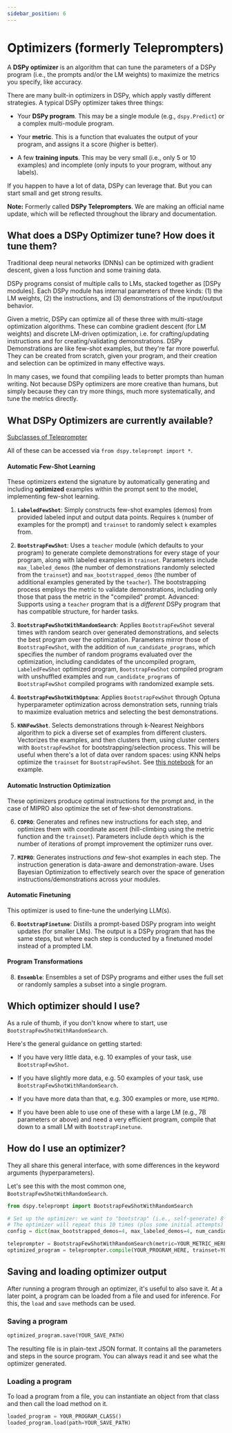 ```yaml
---
sidebar_position: 6
---
```


# Optimizers (formerly Teleprompters)

A **DSPy optimizer** is an algorithm that can tune the parameters of a DSPy program (i.e., the prompts and/or the LM weights) to maximize the metrics you specify, like accuracy.

There are many built-in optimizers in DSPy, which apply vastly different strategies. A typical DSPy optimizer takes three things:

- Your **DSPy program**. This may be a single module (e.g., `dspy.Predict`) or a complex multi-module program.

- Your **metric**. This is a function that evaluates the output of your program, and assigns it a score (higher is better).

- A few **training inputs**. This may be very small (i.e., only 5 or 10 examples) and incomplete (only inputs to your program, without any labels).

If you happen to have a lot of data, DSPy can leverage that. But you can start small and get strong results.

**Note:** Formerly called **DSPy Teleprompters**. We are making an official name update, which will be reflected throughout the library and documentation.


## **What** does a DSPy Optimizer tune? **How** does it tune them?

Traditional deep neural networks (DNNs) can be optimized with gradient descent, given a loss function and some training data.

DSPy programs consist of multiple calls to LMs, stacked together as [DSPy modules]. Each DSPy module has internal parameters of three kinds: (1) the LM weights, (2) the instructions, and (3) demonstrations of the input/output behavior.

Given a metric, DSPy can optimize all of these three with multi-stage optimization algorithms. These can combine gradient descent (for LM weights) and discrete LM-driven optimization, i.e. for crafting/updating instructions and for creating/validating demonstrations. DSPy Demonstrations are like few-shot examples, but they're far more powerful. They can be created from scratch, given your program, and their creation and selection can be optimized in many effective ways.

In many cases, we found that compiling leads to better prompts than human writing. Not because DSPy optimizers are more creative than humans, but simply because they can try more things, much more systematically, and tune the metrics directly.


## What DSPy Optimizers are currently available?

<!-- The following diagram was generated by: -->
<!-- 1. Running symilar on the teleprompter module to extract the python hierarchy as a Graphviz dot file -->
<!-- 2. Hand-editing the resulting dot file to remove classes that are not teleprompters/optimizers (e.g., classes for data structures manipulated by optimizers). -->
<!-- 3. Using dot to compile the `.dot` file into a PNG -->

[Subclasses of Teleprompter](figures/teleprompter-classes.png)

All of these can be accessed via `from dspy.teleprompt import *`.

#### Automatic Few-Shot Learning

These optimizers extend the signature by automatically generating and including **optimized** examples within the prompt sent to the model, implementing few-shot learning.

1. **`LabeledFewShot`**: Simply constructs few-shot examples (demos) from provided labeled input and output data points.  Requires `k` (number of examples for the prompt) and `trainset` to randomly select `k` examples from.

2. **`BootstrapFewShot`**: Uses a `teacher` module (which defaults to your program) to generate complete demonstrations for every stage of your program, along with labeled examples in `trainset`. Parameters include `max_labeled_demos` (the number of demonstrations randomly selected from the `trainset`) and `max_bootstrapped_demos` (the number of additional examples generated by the `teacher`). The bootstrapping process employs the metric to validate demonstrations, including only those that pass the metric in the "compiled" prompt. Advanced: Supports using a `teacher` program that is a *different* DSPy program that has compatible structure, for harder tasks.

3. **`BootstrapFewShotWithRandomSearch`**: Applies `BootstrapFewShot` several times with random search over generated demonstrations, and selects the best program over the optimization. Parameters mirror those of `BootstrapFewShot`, with the addition of `num_candidate_programs`, which specifies the number of random programs evaluated over the optimization, including candidates of the uncompiled program, `LabeledFewShot` optimized program, `BootstrapFewShot` compiled program with unshuffled examples and `num_candidate_programs` of `BootstrapFewShot` compiled programs with randomized example sets. 

4. **`BootstrapFewShotWithOptuna`**: Applies `BootstrapFewShot` through Optuna hyperparameter optimization across demonstration sets, running trials to maximize evaluation metrics and selecting the best demonstrations. 

5. **`KNNFewShot`**. Selects demonstrations through k-Nearest Neighbors algorithm to pick a diverse set of examples from different clusters.  Vectorizes the examples, and then clusters them, using cluster centers with `BootstrapFewShot` for bootstrapping/selection process.  This will be  useful when there's a lot of data over random spaces: using KNN helps optimize the `trainset`  for `BootstrapFewShot`.  See [this notebook](https://github.com/stanfordnlp/dspy/blob/main/examples/knn.ipynb) for an example.


#### Automatic Instruction Optimization

These optimizers produce optimal instructions for the prompt and, in the case of MIPRO also optimize the set of few-shot demonstrations.

6. **`COPRO`**: Generates and refines new instructions for each step, and optimizes them with coordinate ascent (hill-climbing using the metric function and the `trainset`). Parameters include `depth` which is the number of iterations of prompt improvement the optimizer runs over.

7. **`MIPRO`**: Generates instructions *and* few-shot examples in each step. The instruction generation is data-aware and demonstration-aware. Uses Bayesian Optimization to effectively search over the space of generation instructions/demonstrations across your modules.


#### Automatic Finetuning

This optimizer is used to fine-tune the underlying LLM(s).

6. **`BootstrapFinetune`**: Distills a prompt-based DSPy program into weight updates (for smaller LMs). The output is a DSPy program that has the same steps, but where each step is conducted by a finetuned model instead of a prompted LM.


#### Program Transformations

8. **`Ensemble`**: Ensembles a set of DSPy programs and either uses the full set or randomly samples a subset into a single program.


## Which optimizer should I use?

As a rule of thumb, if you don't know where to start, use `BootstrapFewShotWithRandomSearch`.

Here's the general guidance on getting started:

* If you have very little data, e.g. 10 examples of your task, use `BootstrapFewShot`.

* If you have slightly more data, e.g. 50 examples of your task, use `BootstrapFewShotWithRandomSearch`.

* If you have more data than that, e.g. 300 examples or more, use `MIPRO`.

* If you have been able to use one of these with a large LM (e.g., 7B parameters or above) and need a very efficient program, compile that down to a small LM with `BootstrapFinetune`.


## How do I use an optimizer?

They all share this general interface, with some differences in the keyword arguments (hyperparameters).

Let's see this with the most common one, `BootstrapFewShotWithRandomSearch`.

```python
from dspy.teleprompt import BootstrapFewShotWithRandomSearch

# Set up the optimizer: we want to "bootstrap" (i.e., self-generate) 8-shot examples of your program's steps.
# The optimizer will repeat this 10 times (plus some initial attempts) before selecting its best attempt on the devset.
config = dict(max_bootstrapped_demos=4, max_labeled_demos=4, num_candidate_programs=10, num_threads=4)

teleprompter = BootstrapFewShotWithRandomSearch(metric=YOUR_METRIC_HERE, **config)
optimized_program = teleprompter.compile(YOUR_PROGRAM_HERE, trainset=YOUR_TRAINSET_HERE)
```

## Saving and loading optimizer output

After running a program through an optimizer, it's useful to also save it. At a later point, a program can be loaded from a file and used for inference. For this, the `load` and `save` methods can be used.

### Saving a program

```python
optimized_program.save(YOUR_SAVE_PATH)
```

The resulting file is in plain-text JSON format. It contains all the parameters and steps in the source program. You can always read it and see what the optimizer generated.

### Loading a program

To load a program from a file, you can instantiate an object from that class and then call the load method on it.

```python
loaded_program = YOUR_PROGRAM_CLASS()
loaded_program.load(path=YOUR_SAVE_PATH)
```
